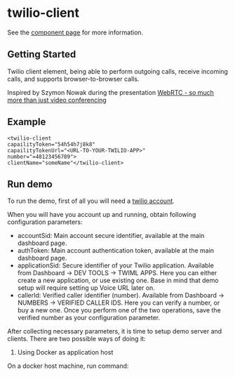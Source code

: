twilio-client
================

See the [component page](http://domderen.github.io/twilio-client) for more information.

## Getting Started

Twilio client element, being able to perform outgoing calls, receive incoming calls,
and supports browser-to-browser calls.

Inspired by Szymon Nowak during the presentation [WebRTC - so much more than just video conferencing](http://vimeo.com/111287617)

## Example

    <twilio-client
    capailityToken="54h54h7j8k8"
    capailityTokenUrl="<URL-TO-YOUR-TWILIO-APP>"
    number="=48123456789">
    clientName="someName"</twilio-client>
    
## Run demo

 To run the demo, first of all you will need a [twilio account](https://www.twilio.com/user/account).
 
 When you will have you account up and running, obtain following configuration parameters:
 - accountSid: Main account secure identifier, available at the main dashboard page.
 - authToken: Main account authentication token, available at the main dashboard page.
 - applicationSid: Secure identifier of your Twilio application. Available from Dashboard -> DEV TOOLS -> TWIML APPS. Here you can either create a new application, or use existing one. Base in mind that demo setup will require setting up Voice URL later on.
 - callerId: Verified caller identifier (number). Available from Dashboard -> NUMBERS -> VERIFIED CALLER IDS. Here you can verify a number, or buy a new one. Once you perform one of the two operations, save the verified number as your configuration parameter.
 
 After collecting necessary parameters, it is time to setup demo server and clients. There are two possible ways of doing it:
 
 1) Using Docker as application host
 
 On a docker host machine, run command:
 
     
